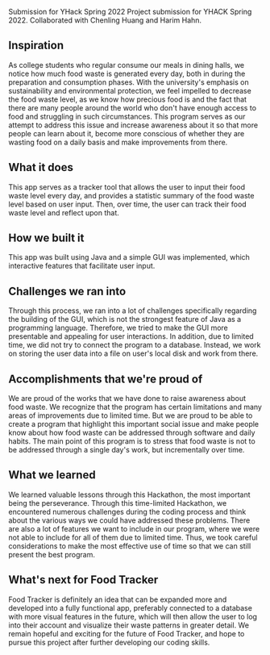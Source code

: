 Submission for YHack Spring 2022
Project submission for YHACK Spring 2022. Collaborated with Chenling Huang and Harim Hahn.

## Inspiration
As college students who regular consume our meals in dining halls, we notice how much food waste is generated every day, both in during the preparation and consumption phases. With the university's emphasis on sustainability and environmental protection, we feel impelled to decrease the food waste level, as we know how precious food is and the fact that there are many people around the world who don't have enough access to food and struggling in such circumstances. This program serves as our attempt to address this issue and increase awareness about it so that more people can learn about it, become more conscious of whether they are wasting food on a daily basis and make improvements from there.
## What it does
This app serves as a tracker tool that allows the user to input their food waste level every day, and provides a statistic summary of the food waste level based on user input. Then, over time, the user can track their food waste level and reflect upon that.
## How we built it
This app was built using Java and a simple GUI was implemented, which interactive features that facilitate user input.
## Challenges we ran into
Through this process, we ran into a lot of challenges specifically regarding the building of the GUI, which is not the strongest feature of Java as a programming language. Therefore, we tried to make the GUI more presentable and appealing for user interactions. In addition, due to limited time, we did not try to connect the program to a database. Instead, we work on storing the user data into a file on user's local disk and work from there.
## Accomplishments that we're proud of
We are proud of the works that we have done to raise awareness about food waste. We recognize that the program has certain limitations and many areas of improvements due to limited time. But we are proud to be able to create a program that highlight this important social issue and make people know about how food waste can be addressed through software and daily habits. The main point of this program is to stress that food waste is not to be addressed through a single day's work, but incrementally over time.
## What we learned
We learned valuable lessons through this Hackathon, the most important being the perseverance. Through this time-limited Hackathon, we encountered numerous challenges during the coding process and think about the various ways we could have addressed these problems. There are also a lot of features we want to include in our program, where we were not able to include for all of them due to limited time. Thus, we took careful considerations to make the most effective use of time so that we can still present the best program.
## What's next for Food Tracker
Food Tracker is definitely an idea that can be expanded more and developed into a fully functional app, preferably connected to a database with more visual features in the future, which will then allow the user to log into their account and visualize their waste patterns in greater detail. We remain hopeful and exciting for the future of Food Tracker, and hope to pursue this project after further developing our coding skills.
